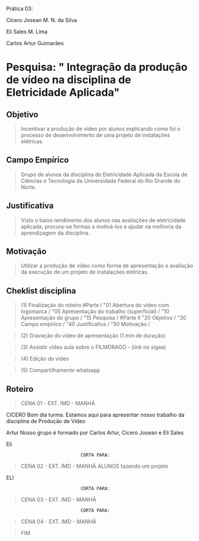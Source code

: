 Prática 03:

Cícero Josean M. N. da Silva

Eli Sales M. Lima

Carlos Artur Guimarães

# Pesquisa: " Integração da produção de vídeo na disciplina de Eletricidade Aplicada"

## Objetivo

> Incentivar a produção de vídeo por alunos explicando como foi o processo de desenvolvimento de uma projeto de instalações elétricas.

## Campo Empírico

> Grupo de alunos da disciplina de Eletricidade Aplicada da Escola de Ciências e Tecnologia da Universidade Federal do Rio Grande do Norte.

## Justificativa

> Visto o baixo rendimento dos alunos nas avaliações de eletricidade aplicada, procura-se formas a motivá-los e ajudar na melhoria da aprendizagem da disciplina. 

## Motivação

> Utilizar a produção de vídeo como forma de apresentação e avaliação da execução de um projeto de instalações elétricas.


## Cheklist disciplina
> (1) Finalização do roteiro
#Parte I
"01 Abertura do vídeo com logomarca /
"05 Apresentação do trabalho (superficial) /
"10 Apresentação do grupo / 
"15 Pesquisa /
#Parte II
"20 Objetivo /
"30 Campo empiríco / 
"40 Justificativa /
"50 Motivação /

> (2) Gravação do vídeo de apresentação (1 min de duração)

> (3) Assistir vídeo aula sobre o FILMORAGO - (link no sigaa)

> (4) Edição do vídeo

> (5) Compartilhamento whatsapp

## Roteiro

> CENA 01 - EXT. IMD - MANHÃ

CICERO
	Bom dia turma. Estamos aqui para apresentar nosso trabalho da disciplina de Produção de Vídeo

Artur
  Nosso grupo é formado por Carlos Artur, Cícero Josean e Eli Sales
  
Eli
  

								CORTA PARA:

> CENA 02 - EXT. IMD - MANHÃ
ALUNOS fazendo um projeto

ELI
			
								CORTA PARA:

> CENA 03 - EXT. IMD - MANHÃ


								CORTA PARA:

> CENA 04 - EXT. IMD - MANHÃ



> FIM




